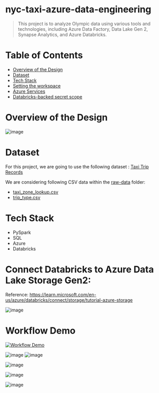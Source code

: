 # nyc-taxi-azure-data-engineering

> This project is to analyze Olympic data using various tools and technologies, including Azure Data Factory, Data Lake Gen 2, Synapse Analytics, and Azure Databricks.

# Table of Contents
- [Overview of the Design](#overview-of-the-design)
- [Dataset](#Dataset)
- [Tech Stack](#Tech-Stack)
- [Setting the workspace](#setting-the-workspace)
- [Azure Services](#Azure-Services)
- [Databricks-backed secret scope](#Databricks-backed-secret-scope)


# <a name="overview-of-the-design"></a> Overview of the Design
![image](https://github.com/user-attachments/assets/0ee87925-f054-4640-be9b-2d951db01d00)


# <a name="Dataset"></a>Dataset
For this project, we are going to use the following dataset : [Taxi Trip Records](https://www.nyc.gov/site/tlc/about/tlc-trip-record-data.page) 

We are considering following CSV data within the [raw-data](https://github.com/nk3099/nyc-taxi-azure-data-engineering/tree/main/raw-data) folder:
- [taxi_zone_lookup.csv](https://github.com/nk3099/nyc-taxi-azure-data-engineering/blob/main/raw-data/taxi_zone_lookup.csv)
- [trip_type.csv](https://github.com/nk3099/nyc-taxi-azure-data-engineering/blob/main/raw-data/trip_type.csv)

# <a name="Tech-Stack"></a>Tech Stack
- PySpark
- SQL
- Azure
- Databricks

# Connect Databricks to Azure Data Lake Storage Gen2:
Reference:
https://learn.microsoft.com/en-us/azure/databricks/connect/storage/tutorial-azure-storage 

![image](https://github.com/user-attachments/assets/401d3ae3-f611-4227-a989-6f6aeda05bc4)

# <a name="workflow-demo"></a> Workflow Demo
[![Workflow Demo](https://img.youtube.com/vi/CNlU7BRUIFY/0.jpg)](https://www.youtube.com/watch?v=CNlU7BRUIFY)



![image](https://github.com/user-attachments/assets/45ae062f-07b2-483e-951a-1f9fd87109e9)
![image](https://github.com/user-attachments/assets/4af3bdf8-4a95-4f7b-a138-7b1f26c172de)

![image](https://github.com/user-attachments/assets/f873d65d-fdc4-4dd7-ba66-06ee5eec19c6)

![image](https://github.com/user-attachments/assets/7fbf1841-103f-40df-9816-e702f0ae0b23)

![image](https://github.com/user-attachments/assets/5cea188a-f296-4da8-8a45-ece0f0e859f3)





